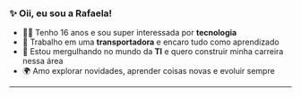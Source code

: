 ### ✨ Oii, eu sou a Rafaela!

- 👩‍💻 Tenho 16 anos e sou super interessada por **tecnologia**
- 🚚 Trabalho em uma **transportadora** e encaro tudo como aprendizado
- 🧠 Estou mergulhando no mundo da **TI** e quero construir minha carreira nessa área
- 🌍 Amo explorar novidades, aprender coisas novas e evoluir sempre

---
